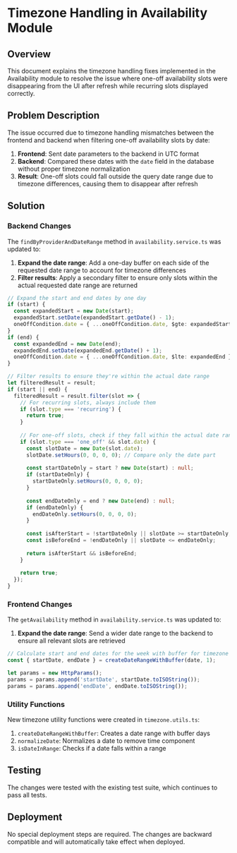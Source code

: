 # Timezone Handling in Availability Module

## Overview

This document explains the timezone handling fixes implemented in the Availability module to resolve the issue where one-off availability slots were disappearing from the UI after refresh while recurring slots displayed correctly.

## Problem Description

The issue occurred due to timezone handling mismatches between the frontend and backend when filtering one-off availability slots by date:

1. **Frontend**: Sent date parameters to the backend in UTC format
2. **Backend**: Compared these dates with the `date` field in the database without proper timezone normalization
3. **Result**: One-off slots could fall outside the query date range due to timezone differences, causing them to disappear after refresh

## Solution

### Backend Changes

The `findByProviderAndDateRange` method in `availability.service.ts` was updated to:

1. **Expand the date range**: Add a one-day buffer on each side of the requested date range to account for timezone differences
2. **Filter results**: Apply a secondary filter to ensure only slots within the actual requested date range are returned

```typescript
// Expand the start and end dates by one day
if (start) {
  const expandedStart = new Date(start);
  expandedStart.setDate(expandedStart.getDate() - 1);
  oneOffCondition.date = { ...oneOffCondition.date, $gte: expandedStart };
}
if (end) {
  const expandedEnd = new Date(end);
  expandedEnd.setDate(expandedEnd.getDate() + 1);
  oneOffCondition.date = { ...oneOffCondition.date, $lte: expandedEnd };
}

// Filter results to ensure they're within the actual date range
let filteredResult = result;
if (start || end) {
  filteredResult = result.filter(slot => {
    // For recurring slots, always include them
    if (slot.type === 'recurring') {
      return true;
    }
    
    // For one-off slots, check if they fall within the actual date range
    if (slot.type === 'one_off' && slot.date) {
      const slotDate = new Date(slot.date);
      slotDate.setHours(0, 0, 0, 0); // Compare only the date part
      
      const startDateOnly = start ? new Date(start) : null;
      if (startDateOnly) {
        startDateOnly.setHours(0, 0, 0, 0);
      }
      
      const endDateOnly = end ? new Date(end) : null;
      if (endDateOnly) {
        endDateOnly.setHours(0, 0, 0, 0);
      }
      
      const isAfterStart = !startDateOnly || slotDate >= startDateOnly;
      const isBeforeEnd = !endDateOnly || slotDate <= endDateOnly;
      
      return isAfterStart && isBeforeEnd;
    }
    
    return true;
  });
}
```

### Frontend Changes

The `getAvailability` method in `availability.service.ts` was updated to:

1. **Expand the date range**: Send a wider date range to the backend to ensure all relevant slots are retrieved

```typescript
// Calculate start and end dates for the week with buffer for timezone differences
const { startDate, endDate } = createDateRangeWithBuffer(date, 1);

let params = new HttpParams();
params = params.append('startDate', startDate.toISOString());
params = params.append('endDate', endDate.toISOString());
```

### Utility Functions

New timezone utility functions were created in `timezone.utils.ts`:

1. `createDateRangeWithBuffer`: Creates a date range with buffer days
2. `normalizeDate`: Normalizes a date to remove time component
3. `isDateInRange`: Checks if a date falls within a range

## Testing

The changes were tested with the existing test suite, which continues to pass all tests.

## Deployment

No special deployment steps are required. The changes are backward compatible and will automatically take effect when deployed.
